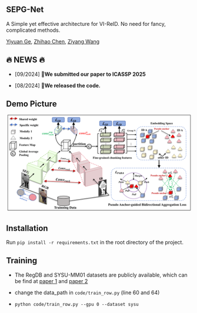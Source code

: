 ## SEPG-Net
A Simple yet effective architecture for VI-ReID. No need for fancy, complicated methods.

[Yiyuan Ge](https://scholar.google.com/citations?user=qKxpHGcAAAAJ&hl=zh-CN), [Zhihao Chen](https://scholar.google.com/citations?user=SBoHvVQAAAAJ&hl=zh-CN), [Ziyang Wang](https://scholar.google.com/citations?hl=en&user=GWF20_wAAAAJ)

## :fire: NEWS :fire:

- [09/2024] **📣We submitted our paper to ICASSP 2025**
  
- [08/2024] **📣We released the code.**

## Demo Picture

<img src="2.png">

## Installation

Run `pip install -r requirements.txt` in the root directory of the project.

## Training

* The RegDB and SYSU-MM01 datasets are publicly available, which can be find at [paper 1](https://scholar.google.com.hk/scholar?hl=zh-CN&as_sdt=0%2C5&q=+RGB-infrared+cross-modality+person+re-identification&btnG=) and [paper 2](https://scholar.google.com.hk/scholar?hl=zh-CN&as_sdt=0%2C5&q=Person+recognition+system+based+on+a+combination+of+body+images+from+visible+light+and+thermal+cameras&btnG=)

* change the data_path in ```code/train_row.py``` (line 60 and 64)

* ```python code/train_row.py --gpu 0 --dataset sysu```

